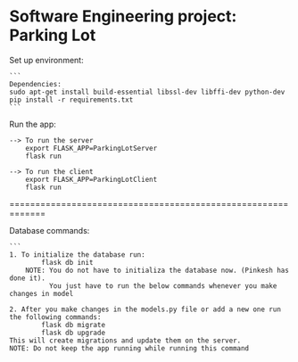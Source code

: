 # Software Engineering project: Parking Lot

Set up environment:

    ```
    Dependencies:
    sudo apt-get install build-essential libssl-dev libffi-dev python-dev
    pip install -r requirements.txt
    ```

Run the app:

    --> To run the server
        export FLASK_APP=ParkingLotServer
        flask run

    --> To run the client
        export FLASK_APP=ParkingLotClient
        flask run

=============================================================

Database commands:

    ```
    1. To initialize the database run:
            flask db init
        NOTE: You do not have to initializa the database now. (Pinkesh has done it).
              You just have to run the below commands whenever you make changes in model

    2. After you make changes in the models.py file or add a new one run the following commands:
            flask db migrate
            flask db upgrade
    This will create migrations and update them on the server.
    NOTE: Do not keep the app running while running this command

